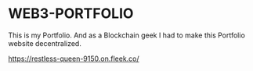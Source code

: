 # WEB3-PORTFOLIO
This is my Portfolio. And as a Blockchain geek I had to make this Portfolio website decentralized.

https://restless-queen-9150.on.fleek.co/
